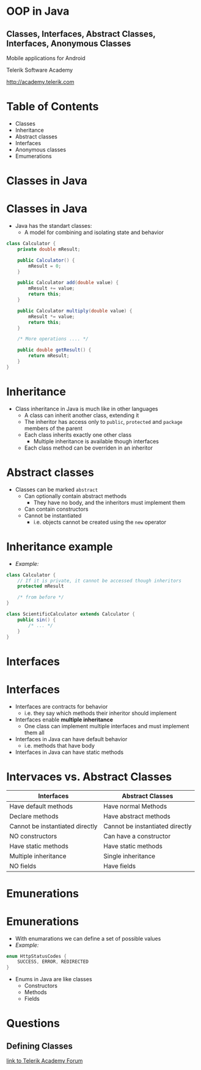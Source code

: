 <!-- section start -->
<!-- attr: { class:'slide-title', hasScriptWrapper:true } -->
# OOP in Java
##  Classes, Interfaces, Abstract Classes, Interfaces, Anonymous Classes
<div class="signature">
    <p class="signature-course">Mobile applications for Android</p>
    <p class="signature-initiative">Telerik Software Academy</p>
    <a href="http://academy.telerik.com" class="signature-link">http://academy.telerik.com</a>
</div>


<!-- section start -->
# Table of Contents

- Classes
- Inheritance
- Abstract classes
- Interfaces
- Anonymous classes
- Emumerations

<!-- section start -->
<!-- attr: { class:'slide-section' } -->
# Classes in Java

<!-- attr: { showInPresentation:true, style:'font-size:0.7em' } -->
# Classes in Java

- Java has the standart classes:
    -   A model for combining and isolating state and behavior

```java
class Calculator {
    private double mResult;

    public Calculator() {
        mResult = 0;
    }

    public Calculator add(double value) {
        mResult += value;
        return this;
    }

    public Calculator multiply(double value) {
        mResult *= value;
        return this;                
    }

    /* More operations .... */

    public double getResult() {
        return mResult;
    }
}
```
<!-- section start -->

# Inheritance

- Class inheritance in Java is much like in other languages
    -   A class can inherit another class, extending it
    -   The inheritor has access only to `public`, `protected` and `package` members of the parent
    -   Each class inherits exactly one other class
        -   Multiple inheritance is available though interfaces
    -   Each class method can be overriden in an inheritor

# Abstract classes

- Classes can be marked `abstract`
    -   Can optionally contain abstract methods
        -   They have no body, and the inheritors must implement them
    -   Can contain constructors
    -   Cannot be instantiated
        -   i.e. objects cannot be created using the `new` operator

# Inheritance example

-   _Example:_

```java
class Calculator {
    // If it is private, it cannot be accessed though inheritors    
    protected mResult

    /* from before */
}

class ScientificCalculator extends Calculator {
    public sin() {
        /* ... */
    }
}
```

<!-- section start -->

<!-- attr: {class: 'slide-section'} -->
# Interfaces

# Interfaces

- Interfaces are contracts for behavior
    -   i.e. they say which methods their inheritor should implement
- Interfaces enable **multiple inheritance**
    -   One class can implement multiple interfaces and must implement them all
- Interfaces in Java can have default behavior
    -   i.e. methods that have body
- Interfaces in Java can have static methods

<!-- attr: {style: 'font-size: 0.8em'} -->
# Intervaces vs. Abstract Classes

| Interfaces | Abstract Classes |
| ---------- | ---------------- |
| Have default methods | Have normal Methods |
| Declare methods | Have abstract methods |
| Cannot be instantiated directly | Cannot be instantiated directly |
| NO constructors | Can have a constructor |
| Have static methods | Have static methods | 
| Multiple inheritance | Single inheritance |
| NO fields | Have fields |

<!-- section start -->

# Emunerations

# Emunerations

- With enumarations we can define a set of possible values
- _Example:_

```java
enum HttpStatusCodes {
    SUCCESS, ERROR, REDIRECTED
}
```

- Enums in Java are like classes
    -   Constructors
    -   Methods
    -   Fields

<!-- section start -->
<!-- attr: { class:'slide-title', showInPresentation:true, hasScriptWrapper:true, style:'' } -->

<!-- section start -->
<!-- attr: { id:'questions', class:'slide-section' } -->
# Questions
## Defining Classes
[link to Telerik Academy Forum](http://telerikacademy.com/Forum/Category/12/telerik-school-academy)